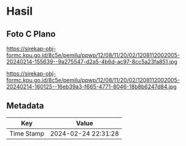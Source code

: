 # Hasil

## Foto C Plano

https://sirekap-obj-formc.kpu.go.id/8c5e/pemilu/ppwp/12/08/11/20/02/1208112002005-20240214-155639--9a275547-d2a5-4b6d-ac97-8cc5a23fa851.jpg

https://sirekap-obj-formc.kpu.go.id/8c5e/pemilu/ppwp/12/08/11/20/02/1208112002005-20240214-160125--16eb39a3-f665-4771-8046-18b8b6247d84.jpg


## Metadata

| Key        | Value               |
| ---------- | ------------------- |
| Time Stamp | 2024-02-24 22:31:28 |



